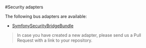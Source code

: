 #Security adapters

The following bus adapters are available:

* [SymfonySecurityBridgeBundle](https://github.com/BenGorUser/SymfonySecurityBridgeBundle)

> In case you have created a new adapter, please send us a Pull Request with a link to your repository.
